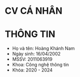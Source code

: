 # CV CÁ NHÂN
# THÔNG TIN 
* Họ và tên: Hoàng Khánh Nam
* Ngày sinh: 16/04/2002
* MSSV: 2011063919
* Khoa: Công nghệ thông tin
* Khóa: 2020 - 2024

